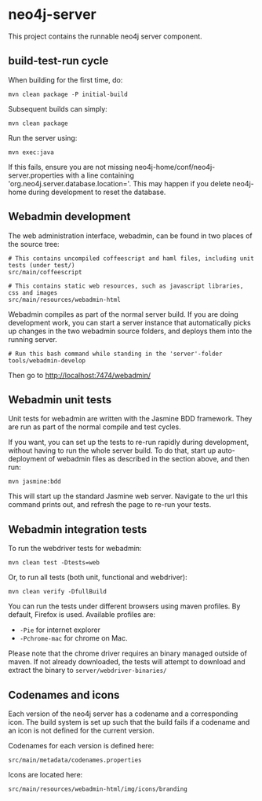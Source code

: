 # neo4j-server
 
This project contains the runnable neo4j server component. 

## build-test-run cycle

When building for the first time, do:

    mvn clean package -P initial-build

Subsequent builds can simply:

    mvn clean package

Run the server using:

    mvn exec:java

If this fails, ensure you are not missing neo4j-home/conf/neo4j-server.properties
with a line containing 'org.neo4j.server.database.location=<path-to-database-files>'.
This may happen if you delete neo4j-home during development to reset the database.

## Webadmin development

The web administration interface, webadmin, can be found in two places of the source tree:

    # This contains uncompiled coffeescript and haml files, including unit tests (under test/)
    src/main/coffeescript

    # This contains static web resources, such as javascript libraries, css and images
    src/main/resources/webadmin-html
    
Webadmin compiles as part of the normal server build. 
If you are doing development work, you can start a server instance that automatically picks up
changes in the two webadmin source folders, and deploys them into the running server. 

    # Run this bash command while standing in the 'server'-folder
    tools/webadmin-develop

Then go to [http://localhost:7474/webadmin/](http://localhost:7474/webadmin/)

## Webadmin unit tests

Unit tests for webadmin are written with the Jasmine BDD framework. They are run as 
part of the normal compile and test cycles.

If you want, you can set up the tests to re-run rapidly during development, without
having to run the whole server build. To do that, start up auto-deployment of webadmin
files as described in the section above, and then run:

    mvn jasmine:bdd

This will start up the standard Jasmine web server. Navigate to the url this command prints
out, and refresh the page to re-run your tests.

## Webadmin integration tests

To run the webdriver tests for webadmin:

    mvn clean test -Dtests=web

Or, to run all tests (both unit, functional and webdriver):

    mvn clean verify -DfullBuild

You can run the tests under different browsers using maven profiles. By default, Firefox is used. 
Available profiles are:

* `-Pie` for internet explorer
* `-Pchrome-mac` for chrome on Mac.
  
Please note that the chrome driver requires an binary managed outside of maven.  If not already downloaded, the tests will attempt to download and extract the binary to `server/webdriver-binaries/` 

## Codenames and icons

Each version of the neo4j server has a codename and a corresponding icon. 
The build system is set up such that the build fails if a codename and an icon is not defined for the current version.

Codenames for each version is defined here:

    src/main/metadata/codenames.properties

Icons are located here:

    src/main/resources/webadmin-html/img/icons/branding

